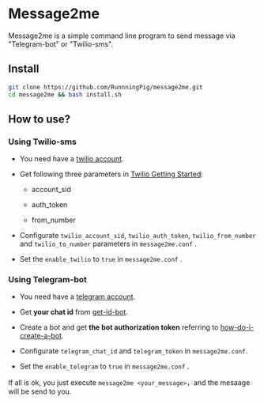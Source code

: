 # Message2me

Message2me is a simple command line program to send message via "Telegram-bot" or "Twilio-sms".

## Install

```bash
git clone https://github.com/RunnningPig/message2me.git
cd message2me && bash install.sh
```

## How to use?

### Using Twilio-sms

* You need have a [twilio account](https://www.twilio.com/try-twilio).

* Get following three parameters in [Twilio Getting Started](https://www.twilio.com/console/sms/getting-started/):
  
  * account_sid
  
  * auth_token
  
  * from_number

* Configurate `twilio_account_sid`, `twilio_auth_token`, `twilio_from_number` and `twilio_to_number` parameters in `message2me.conf` .

* Set the `enable_twilio` to `true` in `message2me.conf` .

### Using Telegram-bot

* You need have a [telegram account](https://telegram.org/).

* Get **your chat id** from [get-id-bot](https://telegram.me/get_id_bot).

* Create a bot and get **the bot authorization token** referring to [how-do-i-create-a-bot](https://core.telegram.org/bots#3-how-do-i-create-a-bot).

* Configurate `telegram_chat_id` and `telegram_token` in `message2me.conf`.

* Set the `enable_telegram` to `true` in `message2me.conf` .

If all is ok, you just execute `message2me <your_message>`，and the mesaage will be send to you.


